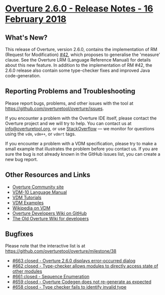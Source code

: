 
# [Overture 2.6.0 - Release Notes - 16 February 2018](https://github.com/overturetool/overture/milestone/38)

## What's New?

This release of Overture, version 2.6.0, contains the implementation of RM (Request for Modification) [#42](https://github.com/overturetool/language/issues/42), which proposes to generalise the 'measure' clause. See the Overture LRM (Language Reference Manual) for details about this new feature. In addition to the implementation of RM #42, the 2.6.0 release also contain some type-checker fixes and improved Java code-generation.

## Reporting Problems and Troubleshooting

Please report bugs, problems, and other issues with the tool at <https://github.com/overturetool/overture/issues>.

If you encounter a problem with the Overture IDE itself, please contact the Overture project and we will try to help.  You can contact us at info@overturetool.org, or use [StackOverflow](http://stackoverflow.com/questions/tagged/vdm%2b%2b) — we monitor for questions using the `vdm`, `vdm++`, or `vdmrt` tags.

If you encounter a problem with a VDM specification, please try to make a small example that illustrates the problem before you contact us.  If you are sure the bug is not already known in the GitHub issues list, you can create a new bug report.


## Other Resources and Links

* [Overture Community site](http://www.overturetool.org)
* [VDM-10 Language Manual](http://raw.github.com/overturetool/documentation/master/documentation/VDM10LangMan/VDM10_lang_man.pdf)
* [VDM Tutorials](http://overturetool.org/documentation/tutorials.html)
* [VDM Examples](http://overturetool.org/download/examples/)
* [Wikipedia on VDM](http://en.wikipedia.org/wiki/Vienna_Development_Method)
* [Overture Developers Wiki on GitHub](https://github.com/overturetool/overture/wiki/)
* [The Old Overture Wiki for developers](http://wiki.overturetool.org)


## Bugfixes

Please note that the interactive list is at <https://github.com/overturetool/overture/milestone/38>
* [#663 closed - Overture 2.6.0 displays error-occurred dialog](https://github.com/overturetool/overture/issues/663)
* [#662 closed - Type-checker allows modules to directly access state of other modules](https://github.com/overturetool/overture/issues/662)
* [#661 closed - Sequence Enumeration](https://github.com/overturetool/overture/issues/661)
* [#659 closed - Overture Codegen does not re-generate as expected](https://github.com/overturetool/overture/issues/659)
* [#658 closed - Type checker fails to identify invalid type](https://github.com/overturetool/overture/issues/658)

